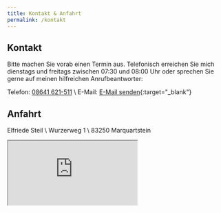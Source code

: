 ```yaml
---
title: Kontakt & Anfahrt
permalink: /kontakt
---
```


## Kontakt

Bitte machen Sie vorab einen Termin aus. Telefonisch erreichen Sie mich dienstags und freitags
zwischen 07:30 und 08:00 Uhr oder sprechen Sie gerne auf meinen hilfreichen Anrufbeantworter:

Telefon: [08641 621-511](tel:+498641621511) \\
E-Mail: [E-Mail senden](mailto:info@heilkundepraxis-steil.de){:target="\_blank"}

## Anfahrt

Elfriede Steil \\
Wurzerweg 1 \\
83250 Marquartstein

<iframe class="google-maps" src="https://www.google.com/maps/embed?pb=!1m18!1m12!1m3!1d2682.1309207235145!2d12.45674741643154!3d47.75951487919503!2m3!1f0!2f0!3f0!3m2!1i1024!2i768!4f13.1!3m3!1m2!1s0x4776699d5d2c9157%3A0xb7772800bf1b959a!2sWurzerweg%201%2C%2083250%20Marquartstein!5e0!3m2!1sde!2sde!4v1629965789220!5m2!1sde!2sde" allowfullscreen="" loading="lazy"></iframe>
